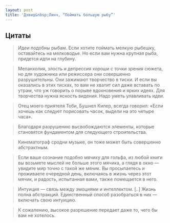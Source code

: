 ```yaml
---
layout: post
title: 'Дэвид&nbsp;Линч, “Поймать большую рыбу”' 
---
```


## Цитаты

> Идеи подобны рыбам. Если хотите поймать мелкую рыбешку, оставайтесь на мелководье. Но если вам нужна крупная рыба, придется идти на глубину.

> Меланхолия, злость и депрессия хороши с точки зрения сюжета, но для художника или режиссера они совершенно разрушительны. Они зажимают творчество в тиски. И если вы оказались в этих тисках, то вам не хватит сил даже вставать по утрам, что уж говорить о порыве вдохновения и ярких идеях. Для творчества нужна ясность видения. Надо уметь улавливать идеи.

> Отец моего приятеля Тоби, Бушнел Килер, всегда говорил: «Если хочешь как следует порисовать часок, выдели на это четыре часа».

> Благодаря разрушению высвобождаются элементы, которые становятся фундаментом для следующего строительства.

> Кинематограф сродни музыке, он тоже может быть совершенно абстрактным.

> Если ваше сознание подобно мячику для гольфа, из любой книги вы возьмете мыслей не больше этого мячика, а глядя в окно — увидите мир точно с такой же мячик. Вы просыпаетесь и проживаете очередной день, включаясь в жизнь через этот мячик, и радость, испытанная вами, также помещается в него.

> Интуиция — связь между эмоциями и интеллектом. [..] Жизнь полна абстракций. Единственный способ разобраться в них — включать свою интуицию.

> К сожалению, высокое разрешение передает даже то, чего бы вам не хотелось.
